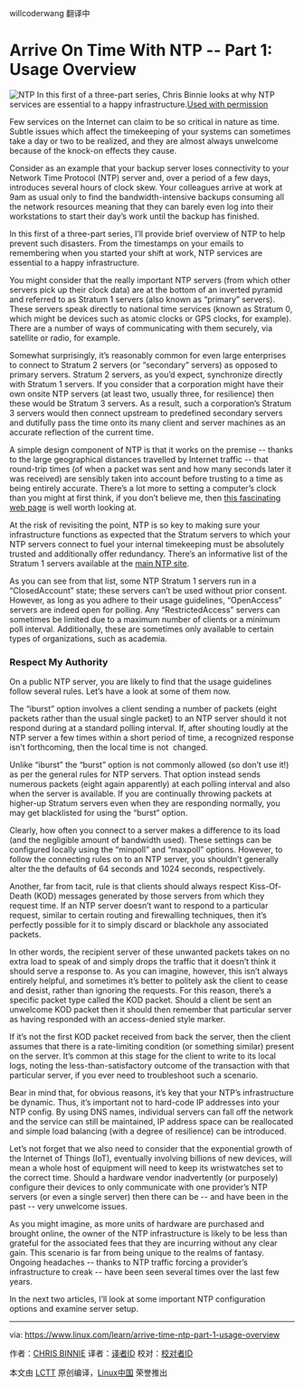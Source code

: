 willcoderwang 翻译中

Arrive On Time With NTP -- Part 1: Usage Overview
============================================================

 ![NTP](https://www.linux.com/sites/lcom/files/styles/rendered_file/public/ntp-time.jpg?itok=zu8dqpki "NTP") 
In this first of a three-part series, Chris Binnie looks at why NTP services are essential to a happy infrastructure.[Used with permission][1]

Few services on the Internet can claim to be so critical in nature as time. Subtle issues which affect the timekeeping of your systems can sometimes take a day or two to be realized, and they are almost always unwelcome because of the knock-on effects they cause.

Consider as an example that your backup server loses connectivity to your Network Time Protocol (NTP) server and, over a period of a few days, introduces several hours of clock skew. Your colleagues arrive at work at 9am as usual only to find the bandwidth-intensive backups consuming all the network resources meaning that they can barely even log into their workstations to start their day’s work until the backup has finished.

In this first of a three-part series, I’ll provide brief overview of NTP to help prevent such disasters. From the timestamps on your emails to remembering when you started your shift at work, NTP services are essential to a happy infrastructure.

You might consider that the really important NTP servers (from which other servers pick up their clock data) are at the bottom of an inverted pyramid and referred to as Stratum 1 servers (also known as “primary” servers). These servers speak directly to national time services (known as Stratum 0, which might be devices such as atomic clocks or GPS clocks, for example). There are a number of ways of communicating with them securely, via satellite or radio, for example.

Somewhat surprisingly, it’s reasonably common for even large enterprises to connect to Stratum 2 servers (or “secondary” servers) as opposed to primary servers. Stratum 2 servers, as you’d expect, synchronize directly with Stratum 1 servers. If you consider that a corporation might have their own onsite NTP servers (at least two, usually three, for resilience) then these would be Stratum 3 servers. As a result, such a corporation’s Stratum 3 servers would then connect upstream to predefined secondary servers and dutifully pass the time onto its many client and server machines as an accurate reflection of the current time.

A simple design component of NTP is that it works on the premise -- thanks to the large geographical distances travelled by Internet traffic -- that round-trip times (of when a packet was sent and how many seconds later it was received) are sensibly taken into account before trusting to a time as being entirely accurate. There’s a lot more to setting a computer’s clock than you might at first think, if you don’t believe me, then [this fascinating web page][3] is well worth looking at.

At the risk of revisiting the point, NTP is so key to making sure your infrastructure functions as expected that the Stratum servers to which your NTP servers connect to fuel your internal timekeeping must be absolutely trusted and additionally offer redundancy. There’s an informative list of the Stratum 1 servers available at the [main NTP site][4].

As you can see from that list, some NTP Stratum 1 servers run in a “ClosedAccount” state; these servers can’t be used without prior consent. However, as long as you adhere to their usage guidelines, “OpenAccess” servers are indeed open for polling. Any “RestrictedAccess” servers can sometimes be limited due to a maximum number of clients or a minimum poll interval. Additionally, these are sometimes only available to certain types of organizations, such as academia.

### Respect My Authority

On a public NTP server, you are likely to find that the usage guidelines follow several rules. Let’s have a look at some of them now.

The “iburst” option involves a client sending a number of packets (eight packets rather than the usual single packet) to an NTP server should it not respond during at a standard polling interval. If, after shouting loudly at the NTP server a few times within a short period of time, a recognized response isn’t forthcoming, then the local time is not  changed.

Unlike “iburst” the “burst” option is not commonly allowed (so don’t use it!) as per the general rules for NTP servers. That option instead sends numerous packets (eight again apparently) at each polling interval and also when the server is available. If you are continually throwing packets at higher-up Stratum servers even when they are responding normally, you may get blacklisted for using the “burst” option.

Clearly, how often you connect to a server makes a difference to its load (and the negligible amount of bandwidth used). These settings can be configured locally using the “minpoll” and “maxpoll” options. However, to follow the connecting rules on to an NTP server, you shouldn’t generally alter the the defaults of 64 seconds and 1024 seconds, respectively.

Another, far from tacit, rule is that clients should always respect Kiss-Of-Death (KOD) messages generated by those servers from which they request time. If an NTP server doesn’t want to respond to a particular request, similar to certain routing and firewalling techniques, then it’s perfectly possible for it to simply discard or blackhole any associated packets.

In other words, the recipient server of these unwanted packets takes on no extra load to speak of and simply drops the traffic that it doesn’t think it should serve a response to. As you can imagine, however, this isn’t always entirely helpful, and sometimes it’s better to politely ask the client to cease and desist, rather than ignoring the requests. For this reason, there’s a specific packet type called the KOD packet. Should a client be sent an unwelcome KOD packet then it should then remember that particular server as having responded with an access-denied style marker.

If it’s not the first KOD packet received from back the server, then the client assumes that there is a rate-limiting condition (or something similar) present on the server. It’s common at this stage for the client to write to its local logs, noting the less-than-satisfactory outcome of the transaction with that particular server, if you ever need to troubleshoot such a scenario.

Bear in mind that, for obvious reasons, it’s key that your NTP’s infrastructure be dynamic. Thus, it’s important not to hard-code IP addresses into your NTP config. By using DNS names, individual servers can fall off the network and the service can still be maintained, IP address space can be reallocated and simple load balancing (with a degree of resilience) can be introduced.

Let’s not forget that we also need to consider that the exponential growth of the Internet of Things (IoT), eventually involving billions of new devices, will mean a whole host of equipment will need to keep its wristwatches set to the correct time. Should a hardware vendor inadvertently (or purposely) configure their devices to only communicate with one provider’s NTP servers (or even a single server) then there can be -- and have been in the past -- very unwelcome issues.

As you might imagine, as more units of hardware are purchased and brought online, the owner of the NTP infrastructure is likely to be less than grateful for the associated fees that they are incurring without any clear gain. This scenario is far from being unique to the realms of fantasy. Ongoing headaches -- thanks to NTP traffic forcing a provider’s infrastructure to creak -- have been seen several times over the last few years.

In the next two articles, I’ll look at some important NTP configuration options and examine server setup.

--------------------------------------------------------------------------------

via: https://www.linux.com/learn/arrive-time-ntp-part-1-usage-overview

作者：[CHRIS BINNIE][a]
译者：[译者ID](https://github.com/译者ID)
校对：[校对者ID](https://github.com/校对者ID)

本文由 [LCTT](https://github.com/LCTT/TranslateProject) 原创编译，[Linux中国](https://linux.cn/) 荣誉推出

[a]:https://www.linux.com/users/chrisbinnie
[1]:https://www.linux.com/licenses/category/used-permission
[2]:https://www.linux.com/files/images/ntp-timejpg
[3]:http://www.ntp.org/ntpfaq/NTP-s-sw-clocks-quality.htm
[4]:http://support.ntp.org/bin/view/Servers/StratumOneTimeServers
